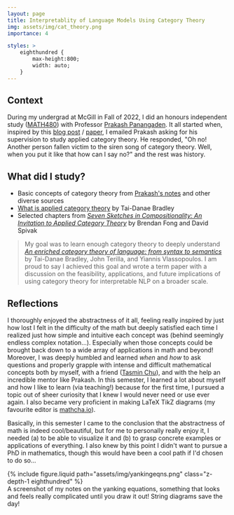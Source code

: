 ```yaml
---
layout: page
title: Interpretablity of Language Models Using Category Theory
img: assets/img/cat_theory.png
importance: 4

styles: >
    eighthundred {
        max-height:800;
        width: auto;
    }
---
```


## Context
During my undergrad at McGill in Fall of 2022, I did an honours independent study ([MATH480](https://coursecatalogue.mcgill.ca/courses/math-480/index.html)) with Professor [Prakash Panangaden](https://www.cs.mcgill.ca/~prakash/). It all started when, inspired by this [blog post](https://golem.ph.utexas.edu/category/2018/02/linguistics_using_category_the.html) / [paper](https://arxiv.org/abs/1003.4394), I emailed Prakash asking for his supervision to study applied category theory. He responded, "Oh no!  Another person fallen victim to the siren song of category theory.  Well, when you put it like that how can I say no?" and the rest was history. 

## What did I study?
- Basic concepts of category theory from [Prakash's notes](https://www.cs.mcgill.ca/~prakash/Pubs/category_theory_notes.pdf) and other diverse sources
- [What is applied category theory](https://arxiv.org/abs/1809.05923) by Tai-Danae Bradley
- Selected chapters from [*Seven Sketches in Compositionality: An Invitation to Applied Category Theory*](https://ocw.mit.edu/courses/18-s097-applied-category-theory-january-iap-2019/a4175d61479a35340d6307ae5e48ef5a_18-s097iap19textbook.pdf) by Brendan Fong and David Spivak

> My goal was to learn enough category theory to deeply understand [*An enriched category theory of language: from syntax to semantics*](https://arxiv.org/abs/2106.07890) by Tai-Danae Bradley, John Terilla, and Yiannis Vlassopoulos. I am proud to say I achieved this goal and wrote a term paper with a discussion on the feasibility, applications, and future implications of using category theory for interpretable NLP on a broader scale. 

## Reflections

I thoroughly enjoyed the abstractness of it all, feeling really inspired by just how lost I felt in the difficulty of the math but deeply satisfied each time I realized just how simple and intuitive each concept was (behind seemingly endless complex notation...). Especially when those concepts could be brought back down to a wide array of applications in math and beyond! Moreover, I was deeply humbled and learned *when* and *how* to ask questions and properly grapple with intense and difficult mathematical concepts both by myself, with a friend ([Tasmin Chu](https://publish.obsidian.md/tasmin-chu/Tasmin+Chu)), and with the help an incredible mentor like Prakash. In this semester, I learned a lot about myself and how I like to learn (via teaching!) because for the first time, I pursued a topic out of sheer curiosity that I knew I would never need or use ever again. I also became very proficient in making LaTeX TikZ diagrams (my favourite editor is [mathcha.io](https://www.mathcha.io/)).

Basically, in this semester I came to the conclusion that the abstractness of math is indeed cool/beautiful, but for me to personally really enjoy it, I needed (a) to be able to visualize it and (b) to grasp concrete examples or applications of everything. I also knew by this point I didn't want to pursue a PhD in mathematics, though this would have been a cool path if I'd chosen to do so... 


<div class="row justify-content-sm-center">
    <div class="col-sm-4 mt-3 mt-md-0">
        {% include figure.liquid path="assets/img/yankingeqns.png" class="z-depth-1 eighthundred" %}
    </div>
</div>
<div class="caption">
    A screenshot of my notes on the yanking equations, something that looks and feels really complicated until you draw it out! String diagrams save the day!
</div>
